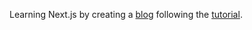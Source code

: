 Learning Next.js by creating a [blog](https://nextjs-tutorial-pwzahurj9-diresh-shrestha.vercel.app/) following the [tutorial](https://nextjs.org/learn).
